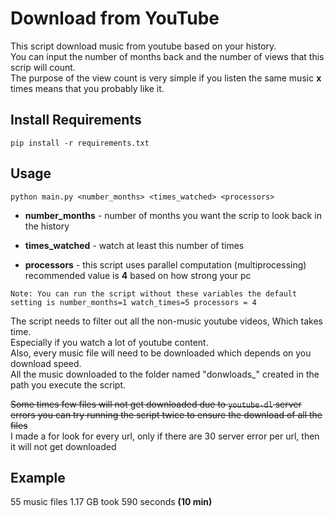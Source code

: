 # Download from YouTube
This script download music from youtube based on your history.\
You can input the number of months back and the number of views that this scrip will count.\
The purpose of the view count is very simple if you listen the same music **x** times means that you probably like it.

## Install Requirements
```
pip install -r requirements.txt
```

## Usage

```
python main.py <number_months> <times_watched> <processors>
```

* **number_months** - number of months you want the scrip to look back in the history

* **times_watched** - watch at least this number of times

* **processors** - this script uses parallel computation (multiprocessing) recommended value is **4** based on how strong your pc

`Note: You can run the script without these variables the default setting is number_months=1 watch_times=5 processors = 4`

The script needs to filter out all the non-music youtube videos, Which takes time.\
Especially if you watch a lot of youtube content. \
Also, every music file will need to be downloaded which depends on you download speed.\
All the music downloaded to the folder named "donwloads_" created in the path you execute the script.

~~Some times few files will not get downloaded due to `youtube-dl` server errors you can try running the script twice to ensure the download of all the files~~\
I made a for look for every url, only if there are 30 server error per url, then it will not get downloaded
## Example

55 music files 1.17 GB took 590 seconds **(10 min)**
